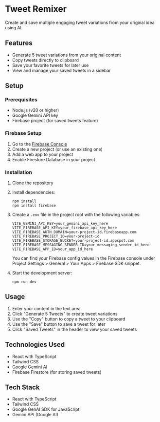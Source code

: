 # Tweet Remixer

Create and save multiple engaging tweet variations from your original idea using AI.

## Features

- Generate 5 tweet variations from your original content
- Copy tweets directly to clipboard
- Save your favorite tweets for later use
- View and manage your saved tweets in a sidebar

## Setup

### Prerequisites

- Node.js (v20 or higher)
- Google Gemini API key
- Firebase project (for saved tweets feature)

### Firebase Setup

1. Go to the [Firebase Console](https://console.firebase.google.com/)
2. Create a new project (or use an existing one)
3. Add a web app to your project
4. Enable Firestore Database in your project

### Installation

1. Clone the repository
2. Install dependencies:
   ```
   npm install
   npm install firebase
   ```
3. Create a `.env` file in the project root with the following variables:
   ```
   VITE_GEMINI_API_KEY=your_gemini_api_key_here
   VITE_FIREBASE_API_KEY=your_firebase_api_key_here
   VITE_FIREBASE_AUTH_DOMAIN=your-project-id.firebaseapp.com
   VITE_FIREBASE_PROJECT_ID=your-project-id
   VITE_FIREBASE_STORAGE_BUCKET=your-project-id.appspot.com
   VITE_FIREBASE_MESSAGING_SENDER_ID=your_messaging_sender_id_here
   VITE_FIREBASE_APP_ID=your_app_id_here
   ```
   
   You can find your Firebase config values in the Firebase console under Project Settings > General > Your Apps > Firebase SDK snippet.

4. Start the development server:
   ```
   npm run dev
   ```

## Usage

1. Enter your content in the text area
2. Click "Generate 5 Tweets" to create tweet variations
3. Use the "Copy" button to copy a tweet to your clipboard
4. Use the "Save" button to save a tweet for later
5. Click "Saved Tweets" in the header to view your saved tweets

## Technologies Used

- React with TypeScript
- Tailwind CSS
- Google Gemini AI
- Firebase Firestore (for storing saved tweets)

## Tech Stack

- React with TypeScript
- Tailwind CSS
- Google GenAI SDK for JavaScript
- Gemini API (Google AI)
